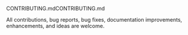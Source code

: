 CONTRIBUTING.mdCONTRIBUTING.md

All contributions, bug reports, bug fixes, documentation improvements, enhancements, and ideas are welcome.


